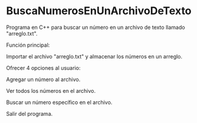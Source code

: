 # BuscaNumerosEnUnArchivoDeTexto

Programa en C++ para buscar un número en un archivo de texto llamado "arreglo.txt".

Función principal:

Importar el archivo "arreglo.txt" y almacenar los números en un arreglo.

Ofrecer 4 opciones al usuario:

Agregar un número al archivo.

Ver todos los números en el archivo.

Buscar un número específico en el archivo.

Salir del programa.
